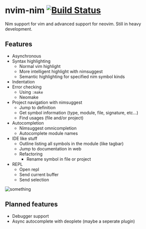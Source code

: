# nvim-nim [![Build Status](https://travis-ci.org/baabelfish/nvim-nim.svg?branch=master)](https://travis-ci.org/baabelfish/nvim-nim)
Nim support for vim and advanced support for neovim. Still in heavy development.


## Features
- Asynchronous
- Syntax highlighting
    - Normal vim highlight
    - More intelligent highlight with nimsuggest
    - Semantic highlighting for specified nim symbol kinds
- Indentation
- Error checking
    - Using ``:make``
    - Neomake
- Project navigation with nimsuggest
    - Jump to definition
    - Get symbol information (type, module, file, signature, etc...)
    - Find usages (file and/or project)
- Autocompletion
    - Nimsuggest omnicompletion
    - Autocomplete module names
- IDE like stuff
    - Outline listing all symbols in the module (like tagbar)
    - Jump to documentation in web
    - Refactoring
        - Rename symbol in file or project
- REPL
    - Open repl
    - Send current buffer
    - Send selection


![something](https://raw.githubusercontent.com/baabelfish/nvim-nim/master/other/pic1.png)


## Planned features
- Debugger support
- Async autocomplete with deoplete (maybe a seperate plugin)
